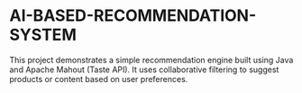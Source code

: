 # AI-BASED-RECOMMENDATION-SYSTEM
This project demonstrates a simple recommendation engine built using Java and Apache Mahout (Taste API). It uses collaborative filtering to suggest products or content based on user preferences.
